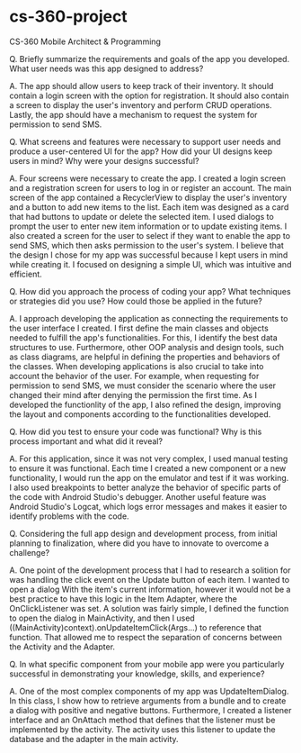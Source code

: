 # cs-360-project
CS-360 Mobile Architect & Programming

Q. Briefly summarize the requirements and goals of the app you developed. What user needs was this app designed to address?

A. The app should allow users to keep track of their inventory. It should contain a login screen with the option for registration. It should also contain a screen to display the user's inventory and perform CRUD operations. Lastly, the app should have a mechanism to request the system for permission to send SMS.


Q. What screens and features were necessary to support user needs and produce a user-centered UI for the app? How did your UI designs keep users in mind? Why were your designs successful?

A. Four screens were necessary to create the app. I created a login screen and a registration screen for users to log in or register an account. The main screen of the app contained a RecyclerView to display the user's inventory and a button to add new items to the list. Each item was designed as a card that had buttons to update or delete the selected item. I used dialogs to prompt the user to enter new item information or to update existing items. I also created a screen for the user to select if they want to enable the app to send SMS, which then asks permission to the user's system. I believe that the design I chose for my app was successful because I kept users in mind while creating it. I focused on designing a simple UI, which was intuitive and efficient.


Q. How did you approach the process of coding your app? What techniques or strategies did you use? How could those be applied in the future?

A. I approach developing the application as connecting the requirements to the user interface I created. I first define the main classes and objects needed to fulfill the app's functionalities. For this, I identify the best data structures to use. Furthermore, other OOP analysis and design tools, such as class diagrams, are helpful in defining the properties and behaviors of the classes. When developing applications is also crucial to take into account the behavior of the user. For example, when requesting for permission to send SMS, we must consider the scenario where the user changed their mind after denying the permission the first time. As I developed the functionlity of the app, I also refined the design, improving the layout and components according to the functionalities developed.


Q. How did you test to ensure your code was functional? Why is this process important and what did it reveal?

A. For this application, since it was not very complex, I used manual testing to ensure it was functional. Each time I created a new component or a new functionality, I would run the app on the emulator and test if it was working. I also used breakpoints to better analyze the behavior of specific parts of the code with Android Studio's debugger. Another useful feature was Android Studio's Logcat, which logs error messages and makes it easier to identify problems with the code.


Q. Considering the full app design and development process, from initial planning to finalization, where did you have to innovate to overcome a challenge?

A. One point of the development process that I had to research a solition for was handling the click event on the Update button of each item. I wanted to open a dialog With the item's current information, however it would not be a best practice to have this logic in the Item Adapter, where the OnClickListener was set. A solution was fairly simple, I defined the function to open the dialog in MainActivity, and then I used ((MainActivity)context).onUpdateItemClick(Args...) to reference that function. That allowed me to respect the separation of concerns between the Activity and the Adapter.


Q. In what specific component from your mobile app were you particularly successful in demonstrating your knowledge, skills, and experience?

A. One of the most complex components of my app was UpdateItemDialog. In this class, I show how to retrieve arguments from a bundle and to create a dialog with positive and negative buttons. Furthermore, I created a listener interface and an OnAttach method that defines that the listener must be implemented by the activity. The activity uses this listener to update the database and the adapter in the main activity.
